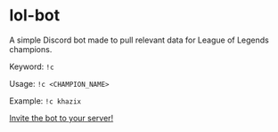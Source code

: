 # lol-bot

A simple Discord bot made to pull relevant data for League of Legends champions.

Keyword: `!c`

Usage: `!c <CHAMPION_NAME>`

Example: `!c khazix`

[Invite the bot to your server!](https://discordapp.com/oauth2/authorize?client_id=711073254160334978&scope=bot)